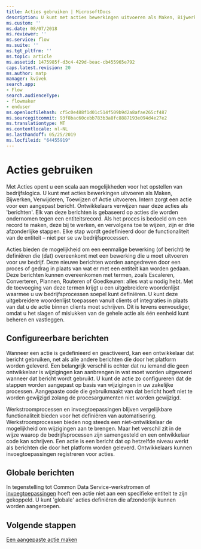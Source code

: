 ```yaml
---
title: Acties gebruiken | MicrosoftDocs
description: U kunt met acties bewerkingen uitvoeren als Maken, Bijwerken, Verwijderen, Toewijzen of Actie uitvoeren. Intern zorgt een actie voor een aangepast bericht
ms.custom: ''
ms.date: 08/07/2018
ms.reviewer: ''
ms.service: flow
ms.suite: ''
ms.tgt_pltfrm: ''
ms.topic: article
ms.assetid: 1475985f-d3c4-429d-beac-cb455965e792
caps.latest.revision: 20
ms.author: matp
manager: kvivek
search.app:
- Flow
search.audienceType:
- flowmaker
- enduser
ms.openlocfilehash: cf5c0e488f1d01c514f509b9d2a8afae265cf487
ms.sourcegitcommit: 93f8bac60cebb783b3a8fc8887193e094d4e27e2
ms.translationtype: MT
ms.contentlocale: nl-NL
ms.lasthandoff: 05/25/2019
ms.locfileid: "64455919"
---
```

# <a name="use-actions"></a>Acties gebruiken

Met Acties opent u een scala aan mogelijkheden voor het opstellen van bedrijfslogica. U kunt met acties bewerkingen uitvoeren als Maken, Bijwerken, Verwijderen, Toewijzen of Actie uitvoeren. Intern zorgt een actie voor een aangepast bericht. Ontwikkelaars verwijzen naar deze acties als 'berichten'. Elk van deze berichten is gebaseerd op acties die worden ondernomen tegen een entiteitsrecord. Als het proces is bedoeld om een record te maken, deze bij te werken, en vervolgens toe te wijzen, zijn er drie afzonderlijke stappen. Elke stap wordt gedefinieerd door de functionaliteit van de entiteit – niet per se uw bedrijfsprocessen.  
  
Acties bieden de mogelijkheid om een eenmalige bewerking (of bericht) te definiëren die (dat) overeenkomt met een bewerking die u moet uitvoeren voor uw bedrijf. Deze nieuwe berichten worden aangedreven door een proces of gedrag in plaats van wat er met een entiteit kan worden gedaan. Deze berichten kunnen overeenkomen met termen, zoals Escaleren, Converteren, Plannen, Routeren of Goedkeuren: alles wat u nodig hebt. Met de toevoeging van deze termen krijgt u een uitgebreidere woordenlijst waarmee u uw bedrijfsprocessen soepel kunt definiëren. U kunt deze uitgebreidere woordenlijst toepassen vanuit clients of integraties in plaats van dat u de actie binnen clients moet schrijven. Dit is tevens eenvoudiger, omdat u het slagen of mislukken van de gehele actie als één eenheid kunt beheren en vastleggen.  
  
<a name="BKMK_ConfigurableMessages"></a>   
## <a name="configurable-messages"></a>Configureerbare berichten  
 Wanneer een actie is gedefinieerd en geactiveerd, kan een ontwikkelaar dat bericht gebruiken, net als alle andere berichten die door het platform worden geleverd. Een belangrijk verschil is echter dat nu iemand die geen ontwikkelaar is wijzigingen kan aanbrengen in wat moet worden uitgevoerd wanneer dat bericht wordt gebruikt. U kunt de actie zo configureren dat de stappen worden aangepast op basis van wijzigingen in uw zakelijke processen. Aangepaste code die gebruikmaakt van dat bericht hoeft niet te worden gewijzigd zolang de procesargumenten niet worden gewijzigd.  
  
 Werkstroomprocessen en invoegtoepassingen blijven vergelijkbare functionaliteit bieden voor het definiëren van automatisering. Werkstroomprocessen bieden nog steeds een niet-ontwikkelaar de mogelijkheid om wijzigingen aan te brengen. Maar het verschil zit in de wijze waarop de bedrijfsprocessen zijn samengesteld en een ontwikkelaar code kan schrijven. Een actie is een bericht dat op hetzelfde niveau werkt als berichten die door het platform worden geleverd. Ontwikkelaars kunnen invoegtoepassingen registreren voor acties.  
  
<a name="BKMK_GlobalMessages"></a>   
## <a name="global-messages"></a>Globale berichten 
 
 In tegenstelling tot Common Data Service-werkstromen of [invoegtoepassingen](/powerapps/developer/common-data-service/apply-business-logic-with-code?branch=master#create-a-plug-in) hoeft een actie niet aan een specifieke entiteit te zijn gekoppeld. U kunt 'globale' acties definiëren die afzonderlijk kunnen worden aangeroepen.

## <a name="next-steps"></a>Volgende stappen

[Een aangepaste actie maken](create-actions.md)  
  

